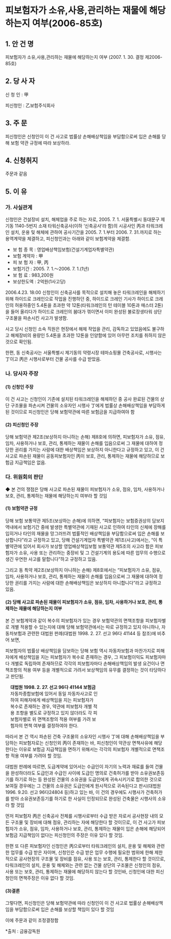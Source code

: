 # 피보험자가 소유,사용,관리하는 재물에 해당하는지 여부(2006-85호)

## 1. 안 건 명  
피보험자가 소유,사용,관리하는 재물에 해당하는지 여부
             (2007. 1. 30. 결정 제2006-85호) 

## 2. 당 사 자

신 청 인 : 甲
     
피신청인 : 乙보험주식회사

## 3. 주    문
   
피신청인은 신청인이 이 건 사고로 법률상 손해배상책임을 부담함으로써 입은 손해를 당해 보험 약관 규정에 따라 보상하라.

## 4. 신청취지

주문과 같음

## 5. 이   유

### 가. 사실관계

신청인은 건설장비 설치, 해체업을 주로 하는 자로, 2005. 7. 1. 서울특별시 동대문구 제기동 1140-5번지 소재 타워신축공사(이하 ‘신축공사’라 함)의 시공사인 丙과 타워크레인 설치, 운용 및 해체에 관하여 공사기간을 2005. 7. 1.부터 2006. 7. 31.까지로 하는 용역계약을 체결하고, 피신청인과는 아래와 같이 보험계약을 체결함.

  - 보 험 종 목 : 영업배상책임보험(건설기계업자특별약관)    
  - 보험 계약자 : 甲
  - 피 보 험 자 : 甲, 丙
  - 보험기간 : 2005. 7. 1.～2006. 7. 1.(1년)
  - 보 험 료 : 983,200원
  - 보상한도액 : 2억원(1사고당)


2006.4.23. 18:00 신청인이 신축공사를 목적으로 설치해 놓은 타워크레인을 해체하기 위해 하이드로 크레인으로 작업을 진행하던 중, 하이드로 크레인 기사가 하이드로 크레인의 허용하중인 5.4톤을 초과한 약 12톤(타워크레인의 턴 테이블 10톤과 매스터 2톤)을 들어 올리다가 하이드로 크레인의 붐대가 꺾이면서 이미 완성된 불로장생타워 상단 구조물을 파손시킨 사고가 발생함.     

사고 당시 신청인 소속 직원은 현장에서 해체 작업을 관리, 감독하고 있었음에도 불구하고 해체장비의 용량인 5.4톤을 초과한 12톤을 인양함에 있어 아무런 조치를 취하지 않은 것으로 확인됨. 

한편, 동 신축공사는 서울특별시 제기동의 약령시장 테마쇼핑몰 건축공사로, 시행사는 丁이고 丙은 시행사로부터 건물 공사를 수급 받았음. 

### 나. 당사자 주장	

#### (1) 신청인 주장

이 건 사고는 신청인이 기존에 설치된 타워크레인을 해체하던 중 공사 완료된 건물의 상단 구조물을 파손시켜 건물의 소유자인 시행사 丁에게 법률상 손해배상책임을 부담하게 된 것이므로 피신청인은 당해 보험약관에 따른 보험금을 지급하여야 함

#### (2) 피신청인 주장

당해 보험약관 제2조(보상하지 아니하는 손해) 제8호에 의하면, 피보험자가 소유, 점유, 임차, 사용하거나 보호, 관리, 통제하는 재물이 손해를 입음으로써 그 재물에 대하여 정당한 권리를 가지는 사람에 대한 배상책임은 보상하지 아니한다고 규정하고 있고, 이 건 사고로 파손된 재물이 공동피보험자인 丙이 보호, 관리, 통제하는 재물에 해당하므로 보험금 지급책임은 없음.

### 다. 위원회의 판단

◆ 본 건의 쟁점은 당해 사고로 파손된 재물이 피보험자가 소유, 점유, 임차, 사용하거나 보호, 관리, 통제하는 재물에 해당하는지 여부라 할 것임

#### (1) 보험약관 규정

당해 보험 보통약관 제5조(보상하는 손해)에 의하면, “피보험자는 보험증권상의 담보지역내에서 보험기간 중에 발생한 특별약관에 기재된 사고로 인하여 타인의 신체에 장해를 입히거나 타인의 재물을 망그러뜨려 법률적인 배상책임을 부담함으로써 입은 손해를 보상합니다”라고 규정하고 있고, 당해 건설기계업자 특별약관 제1조(사고)에서는, “이 특별약관에 있어서 회사가 보상할 영업배상책임보험 보통약관 제5조의 사고라 함은 피보험자가 소유, 사용 또는 관리하는 중장비 및 그 건설기계의 용도에 따른 업무의 수행으로 생긴 우연한 사고를 말합니다”하고 규정하고 있음.

그리고 동 특약 제2조(보상하지 아니하는 손해) 제8호에서는 “피보험자가 소유, 점유, 임차, 사용하거나 보호, 관리, 통제하는 재물이 손해를 입음으로써 그 재물에 대하여 정당한 권리를 가지는 사람에 대한 손해배상책임은 보상하지 아니합니다”라고 규정하고 있음.

#### (2) 당해 사고로 파손된 재물이 피보험자가 소유, 점유, 임차, 사용하거나 보호, 관리, 통제하는 재물에 해당하는지 여부

본 건 보험계약과 같이 복수의 피보험자가 있는 경우 보험약관의 면책조항을 피보험자별로 개별 적용할 수 있는지에 대해 당해 보험약관에서는 따로 규정하고 있지 아니하나, 자동차보험과 관련한 대법원 판례(대법원 1998. 2. 27. 선고 96다 41144 등 참조)에 비추어 보면,

피보험자의 법률상 배상책임을 담보하는 당해 보험 역시 자동차보험과 마찬가지로 피해자에게 배상책임을 지는 피보험자가 복수로 존재하는 경우, 그 피보험이익도 피보험자마다 개별로 독립하여 존재하므로 각각의 피보험자마다 손해배상책임의 발생 요건이나 면책조항의 적용 여부 등을 개별적으로 가려서 보상책임의 유무를 결정하는 것이 타당하다고 판단됨.

&nbsp;&nbsp;&nbsp;&nbsp;**대법원 1998. 2. 27. 선고 96다 41144 보험금**<br>
&nbsp;&nbsp;&nbsp;&nbsp;자동차종합보험에 있어서 동일 자동차사고로 인<br>&nbsp;&nbsp;&nbsp;&nbsp;하여 피해자에게 배상책임을 지는 피보험자가<br>&nbsp;&nbsp;&nbsp;&nbsp;복수로 존재하는 경우, 약관에 피보험자 개별 적<br>&nbsp;&nbsp;&nbsp;&nbsp;용 조항을 별도로 규정하고 있지 않더라도 각 피<br>&nbsp;&nbsp;&nbsp;&nbsp;보험자별로 위 면책조항의 적용 여부를 가려 보<br>&nbsp;&nbsp;&nbsp;&nbsp;험자의 면책 여부를 결정하여야 한다.

따라서 본 건 역시 파손된 건축 구조물의 소유자인 시행사 丁에 대해 손해배상책임을 부담하는 피보험자로는 신청인외 丙이 존재하는 바, 피신청인이 약관상 면책사유에 해당한다는 이유로 보험금 지급책임을 면하기 위해서는 각각의 피보험자 개별적으로 면책조항 적용 여부를 가려야 할 것임.

대법원 판례에 따르면, 도급계약에 있어서는 수급인이 자기의 노력과 재료를 들여 건물을 완성하더라도 도급인과 수급인 사이에 도급인 명의로 건축허가를 받아 소유권보존등기를 하기로 하는 등 완성된 건물의 소유권을 도급인에게 귀속시키기로 합의한 것으로 보여질 경우에는 그 건물의 소유권은 도급인에게 원시적으로 귀속된다고 판시(대법원 1996. 9.20. 선고 96다24804 등)하고 있는 바, 이 건의 경우에도 시행사가 건축허가를 받아 소유권보존등기를 하기로 한 사실이 인정되므로 완성된 건축물은 시행사의 소유라 할 것임

먼저 피보험자 丙은 신축공사 전체를 시행사로부터 수급 받은 자로서 공사현장 내의 모든 구조물 및 장비에 대해 점유, 관리하는 자에 해당한다 할 것이므로, 이 건 사고가 피보험자가 소유, 점유, 임차, 사용하거나 보호, 관리, 통제하는 재물이 입은 손해에 해당되어 보험금 지급책임이 없다는 피신청인의 주장은 이유 있다 할 것임.

한편 또 다른 피보험자인 신청인은 丙으로부터 타워크레인의 설치, 운용 및 해체와 관련한 업무를 수급 받은 자이며, 신청인은 수급 받은 업무 수행에 필요한 범위에 한해 제한적으로 공사현장의 구조물 및 장비를 점유, 사용 또는 보호, 관리, 통제한다 할 것이므로, 타워크레인의 설치, 운용 및 해체와는 관련 없는 건물 상단의 구조물은 신청인의 점유, 사용 또는 보호, 관리, 통제하는 재물에 해당하지 않는다 할 것인바, 신청인에 대한 피신청인의 면책주장은 이유 없다 할 것임.

#### (3)결론

그렇다면, 피신청인은 당해 보험약관에 따라 신청인이 이 건 사고로 법률상 손해배상책임을 부담함으로써 입은 손해를 보상할 책임이 있다 할 것임

이에 주문과 같이 조정결정함

*출처 : 금융감독원
